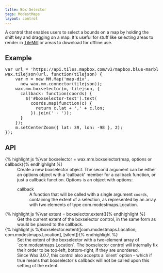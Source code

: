 ```yaml
---
title: Box Selector
tags: ModestMaps
layout: control
---
```


A control that enables users to select a bounds on a map by holding the shift
key and dragging on a map. It's useful for stuff like selecting areas to
render in [TileMill](https://mapbox.com/tilemill) or areas to download for
offline use.

## Example

<div id='map-div'></div>

<pre class='prettyprint live'>
var url = 'https://api.tiles.mapbox.com/v3/mapbox.blue-marble-topo-bathy-jul.jsonp';
wax.tilejson(url, function(tilejson) {
    var m = new MM.Map('map-div',
      new wax.mm.connector(tilejson));
    wax.mm.boxselector(m, tilejson, {
      callback: function(coords) {
        $('#boxselector-text').text(
          coords.map(function(c) {
            return c.lat + ',' + c.lon;
          }).join(' - '));
      }
    });
    m.setCenterZoom({ lat: 39, lon: -98 }, 2);
});
</pre>

## API

<dl>
  <dt>{% highlight js %}var boxselector = wax.mm.boxselector(map, options or callback){% endhighlight %}</dt>
  <dd>Create a new boxselector object. The second argument can be either an
  options object with a 'callback' member for a callback function, or just
  a callback function. Options is an object with options:
  <dl>
    <dt>callback</dt>
    <dd>A function that will be called with a single argument
    <code>coords</code>, containing the extent of a selection, as represented
    by an array with two elements of type com.modestmaps.Location.
    </dd>
  </dl>
  <dt>{% highlight js %}var extent = boxselector.extent(){% endhighlight %}</dt>
  <dd>Get the current extent of the boxselector control, in the same form
  as would be passed to the callback.</dd>
  <dt>{% highlight js %}boxselector.extent([com.modestmaps.Location, com.modestmaps.Location], [silent]){% endhighlight %}</dt>
  <dd>Set the extent of the boxselector with a two-element array of
  `com.modestmaps.Location`. The boxselector control will internally fix
  their order to be top-left, bottom-right, if they are unordered.<br />
  Since Wax 3.0.7, this control also accepts a `silent` option - which if
  true means that boxselector's callback will not be called upon this
  setting of the extent.
  </dd>
</dl>
